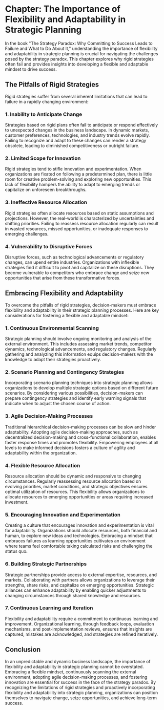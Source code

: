 Chapter: The Importance of Flexibility and Adaptability in Strategic Planning
=============================================================================

In the book "The Strategy Paradox: Why Committing to Success Leads to Failure and What to Do About It," understanding the importance of flexibility and adaptability in strategic planning is crucial for navigating the challenges posed by the strategy paradox. This chapter explores why rigid strategies often fail and provides insights into developing a flexible and adaptable mindset to drive success.

The Pitfalls of Rigid Strategies
--------------------------------

Rigid strategies suffer from several inherent limitations that can lead to failure in a rapidly changing environment:

### 1. **Inability to Anticipate Change**

Strategies based on rigid plans often fail to anticipate or respond effectively to unexpected changes in the business landscape. In dynamic markets, customer preferences, technologies, and industry trends evolve rapidly. Failing to recognize and adapt to these changes can render a strategy obsolete, leading to diminished competitiveness or outright failure.

### 2. **Limited Scope for Innovation**

Rigid strategies tend to stifle innovation and experimentation. When organizations are fixated on following a predetermined plan, there is little room for creative problem-solving and exploring new opportunities. This lack of flexibility hampers the ability to adapt to emerging trends or capitalize on unforeseen breakthroughs.

### 3. **Ineffective Resource Allocation**

Rigid strategies often allocate resources based on static assumptions and projections. However, the real-world is characterized by uncertainties and shifting priorities. Failing to reassess resource allocation regularly can result in wasted resources, missed opportunities, or inadequate responses to emerging challenges.

### 4. **Vulnerability to Disruptive Forces**

Disruptive forces, such as technological advancements or regulatory changes, can upend entire industries. Organizations with inflexible strategies find it difficult to pivot and capitalize on these disruptions. They become vulnerable to competitors who embrace change and seize new opportunities that arise from these transformative forces.

Embracing Flexibility and Adaptability
--------------------------------------

To overcome the pitfalls of rigid strategies, decision-makers must embrace flexibility and adaptability in their strategic planning processes. Here are key considerations for fostering a flexible and adaptable mindset:

### 1. **Continuous Environmental Scanning**

Strategic planning should involve ongoing monitoring and analysis of the external environment. This includes assessing market trends, competitor dynamics, technological advancements, and regulatory changes. Regularly gathering and analyzing this information equips decision-makers with the knowledge to adapt their strategies proactively.

### 2. **Scenario Planning and Contingency Strategies**

Incorporating scenario planning techniques into strategic planning allows organizations to develop multiple strategic options based on different future scenarios. By considering various possibilities, decision-makers can prepare contingency strategies and identify early warning signals that indicate when to adjust the chosen course of action.

### 3. **Agile Decision-Making Processes**

Traditional hierarchical decision-making processes can be slow and hinder adaptability. Adopting agile decision-making approaches, such as decentralized decision-making and cross-functional collaboration, enables faster response times and promotes flexibility. Empowering employees at all levels to make informed decisions fosters a culture of agility and adaptability within the organization.

### 4. **Flexible Resource Allocation**

Resource allocation should be dynamic and responsive to changing circumstances. Regularly reassessing resource allocation based on evolving priorities, market conditions, and strategic objectives ensures optimal utilization of resources. This flexibility allows organizations to allocate resources to emerging opportunities or areas requiring increased investment.

### 5. **Encouraging Innovation and Experimentation**

Creating a culture that encourages innovation and experimentation is vital for adaptability. Organizations should allocate resources, both financial and human, to explore new ideas and technologies. Embracing a mindset that embraces failures as learning opportunities cultivates an environment where teams feel comfortable taking calculated risks and challenging the status quo.

### 6. **Building Strategic Partnerships**

Strategic partnerships provide access to external expertise, resources, and markets. Collaborating with partners allows organizations to leverage their strengths, share risks, and capitalize on emerging opportunities. Strategic alliances can enhance adaptability by enabling quicker adjustments to changing circumstances through shared knowledge and resources.

### 7. **Continuous Learning and Iteration**

Flexibility and adaptability require a commitment to continuous learning and improvement. Organizational learning, through feedback loops, evaluation mechanisms, and post-implementation reviews, ensures that insights are captured, mistakes are acknowledged, and strategies are refined iteratively.

Conclusion
----------

In an unpredictable and dynamic business landscape, the importance of flexibility and adaptability in strategic planning cannot be overstated. Embracing a flexible mindset, continuously scanning the external environment, adopting agile decision-making processes, and fostering innovation are essential for success in the face of the strategy paradox. By recognizing the limitations of rigid strategies and proactively incorporating flexibility and adaptability into strategic planning, organizations can position themselves to navigate change, seize opportunities, and achieve long-term success.

